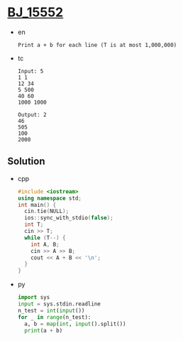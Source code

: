# [BJ_15552](https://acmicpc.net/problem/15552)

* en

  ```en
  Print a + b for each line (T is at most 1,000,000)
  ```

* tc

  ```tc
  Input: 5
  1 1
  12 34
  5 500
  40 60
  1000 1000

  Output: 2
  46
  505
  100
  2000
  ```

## Solution

* cpp

  ```cpp
  #include <iostream>
  using namespace std;
  int main() {
    cin.tie(NULL);
    ios::sync_with_stdio(false);
    int T;
    cin >> T;
    while (T--) {
      int A, B;
      cin >> A >> B;
      cout << A + B << '\n';
    }
  }
  ```

* py

  ```py
  import sys
  input = sys.stdin.readline
  n_test = int(input())
  for _ in range(n_test):
    a, b = map(int, input().split())
    print(a + b)
  ```
